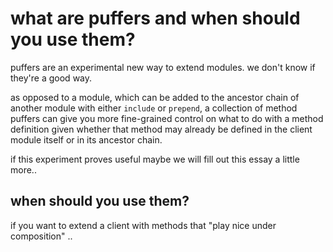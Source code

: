 # what are puffers and when should you use them?

puffers are an experimental new way to extend modules. we don't know if
they're a good way.

as opposed to a module, which can be added to the ancestor chain of another
module with either `include` or `prepend`, a collection of method puffers
can give you more fine-grained control on what to do with a method definition
given whether that method may already be defined in the client module itself
or in its ancestor chain.

if this experiment proves useful maybe we will fill out this essay a little
more..

## when should you use them?

if you want to extend a client with methods that "play nice under composition"
..
